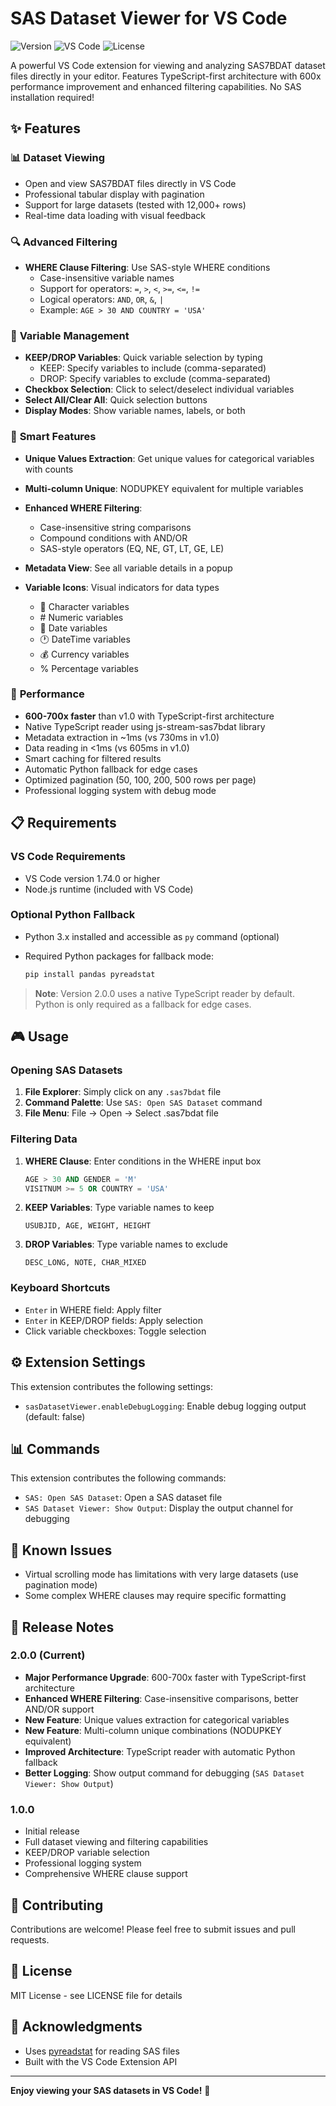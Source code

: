 # SAS Dataset Viewer for VS Code

![Version](https://img.shields.io/badge/version-2.0.0-blue)
![VS Code](https://img.shields.io/badge/VS%20Code-^1.74.0-blue)
![License](https://img.shields.io/badge/license-MIT-green)

A powerful VS Code extension for viewing and analyzing SAS7BDAT dataset files directly in your editor. Features TypeScript-first architecture with 600x performance improvement and enhanced filtering capabilities. No SAS installation required!

## ✨ Features

### 📊 **Dataset Viewing**

- Open and view SAS7BDAT files directly in VS Code
- Professional tabular display with pagination
- Support for large datasets (tested with 12,000+ rows)
- Real-time data loading with visual feedback

### 🔍 **Advanced Filtering**

- **WHERE Clause Filtering**: Use SAS-style WHERE conditions
  - Case-insensitive variable names
  - Support for operators: `=`, `>`, `<`, `>=`, `<=`, `!=`
  - Logical operators: `AND`, `OR`, `&`, `|`
  - Example: `AGE > 30 AND COUNTRY = 'USA'`

### 📝 **Variable Management**

- **KEEP/DROP Variables**: Quick variable selection by typing
  - KEEP: Specify variables to include (comma-separated)
  - DROP: Specify variables to exclude (comma-separated)
- **Checkbox Selection**: Click to select/deselect individual variables
- **Select All/Clear All**: Quick selection buttons
- **Display Modes**: Show variable names, labels, or both

### 🎯 **Smart Features**

- **Unique Values Extraction**: Get unique values for categorical variables with counts
- **Multi-column Unique**: NODUPKEY equivalent for multiple variables
- **Enhanced WHERE Filtering**:
  - Case-insensitive string comparisons
  - Compound conditions with AND/OR
  - SAS-style operators (EQ, NE, GT, LT, GE, LE)

- **Metadata View**: See all variable details in a popup
- **Variable Icons**: Visual indicators for data types
  - 📝 Character variables
  - \# Numeric variables
  - 📅 Date variables
  - 🕐 DateTime variables
  - 💰 Currency variables
  - % Percentage variables

### 🚀 **Performance**

- **600-700x faster** than v1.0 with TypeScript-first architecture
- Native TypeScript reader using js-stream-sas7bdat library
- Metadata extraction in ~1ms (vs 730ms in v1.0)
- Data reading in <1ms (vs 605ms in v1.0)
- Smart caching for filtered results
- Automatic Python fallback for edge cases
- Optimized pagination (50, 100, 200, 500 rows per page)
- Professional logging system with debug mode

## 📋 Requirements

### VS Code Requirements

- VS Code version 1.74.0 or higher
- Node.js runtime (included with VS Code)

### Optional Python Fallback

- Python 3.x installed and accessible as `py` command (optional)
- Required Python packages for fallback mode:

  ```bash
  pip install pandas pyreadstat
  ```

> **Note**: Version 2.0.0 uses a native TypeScript reader by default. Python is only required as a fallback for edge cases.

## 🎮 Usage

### Opening SAS Datasets

1. **File Explorer**: Simply click on any `.sas7bdat` file
2. **Command Palette**: Use `SAS: Open SAS Dataset` command
3. **File Menu**: File → Open → Select .sas7bdat file

### Filtering Data

1. **WHERE Clause**: Enter conditions in the WHERE input box

   ```sql
   AGE > 30 AND GENDER = 'M'
   VISITNUM >= 5 OR COUNTRY = 'USA'
   ```

2. **KEEP Variables**: Type variable names to keep

   ```
   USUBJID, AGE, WEIGHT, HEIGHT
   ```

3. **DROP Variables**: Type variable names to exclude

   ```
   DESC_LONG, NOTE, CHAR_MIXED
   ```

### Keyboard Shortcuts

- `Enter` in WHERE field: Apply filter
- `Enter` in KEEP/DROP fields: Apply selection
- Click variable checkboxes: Toggle selection

## ⚙️ Extension Settings

This extension contributes the following settings:

- `sasDatasetViewer.enableDebugLogging`: Enable debug logging output (default: false)

## 📊 Commands

This extension contributes the following commands:

- `SAS: Open SAS Dataset`: Open a SAS dataset file
- `SAS Dataset Viewer: Show Output`: Display the output channel for debugging

## 🐛 Known Issues

- Virtual scrolling mode has limitations with very large datasets (use pagination mode)
- Some complex WHERE clauses may require specific formatting

## 📝 Release Notes

### 2.0.0 (Current)

- **Major Performance Upgrade**: 600-700x faster with TypeScript-first architecture
- **Enhanced WHERE Filtering**: Case-insensitive comparisons, better AND/OR support
- **New Feature**: Unique values extraction for categorical variables
- **New Feature**: Multi-column unique combinations (NODUPKEY equivalent)
- **Improved Architecture**: TypeScript reader with automatic Python fallback
- **Better Logging**: Show output command for debugging (`SAS Dataset Viewer: Show Output`)

### 1.0.0

- Initial release
- Full dataset viewing and filtering capabilities
- KEEP/DROP variable selection
- Professional logging system
- Comprehensive WHERE clause support

## 🤝 Contributing

Contributions are welcome! Please feel free to submit issues and pull requests.

## 📄 License

MIT License - see LICENSE file for details

## 🙏 Acknowledgments

- Uses [pyreadstat](https://github.com/Roche/pyreadstat) for reading SAS files
- Built with the VS Code Extension API

---

**Enjoy viewing your SAS datasets in VS Code!** 🎉
